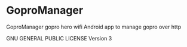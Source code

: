 GoproManager
============

GoproManager gopro hero wifi
Android app to manage gopro over http


GNU GENERAL PUBLIC LICENSE Version 3
